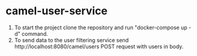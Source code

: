 # camel-user-service
1. To start the project clone the repository and run "docker-compose up -d" command.
2. To send data to the user filtering service send http://localhost:8080/camel/users POST request with users in body.